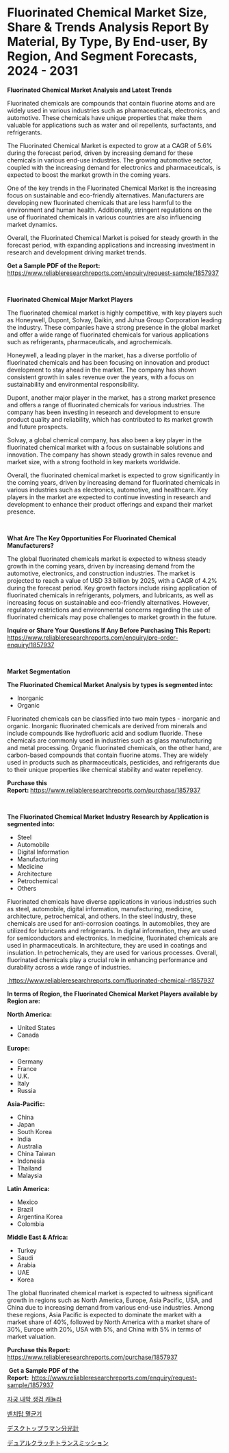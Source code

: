 <p><h1>Fluorinated Chemical Market Size, Share & Trends Analysis Report By Material, By Type, By End-user, By Region, And Segment Forecasts, 2024 - 2031</h1></p><p><strong>Fluorinated Chemical Market Analysis and Latest Trends</strong></p>
<p><p>Fluorinated chemicals are compounds that contain fluorine atoms and are widely used in various industries such as pharmaceuticals, electronics, and automotive. These chemicals have unique properties that make them valuable for applications such as water and oil repellents, surfactants, and refrigerants.</p><p>The Fluorinated Chemical Market is expected to grow at a CAGR of 5.6% during the forecast period, driven by increasing demand for these chemicals in various end-use industries. The growing automotive sector, coupled with the increasing demand for electronics and pharmaceuticals, is expected to boost the market growth in the coming years.</p><p>One of the key trends in the Fluorinated Chemical Market is the increasing focus on sustainable and eco-friendly alternatives. Manufacturers are developing new fluorinated chemicals that are less harmful to the environment and human health. Additionally, stringent regulations on the use of fluorinated chemicals in various countries are also influencing market dynamics.</p><p>Overall, the Fluorinated Chemical Market is poised for steady growth in the forecast period, with expanding applications and increasing investment in research and development driving market trends.</p></p>
<p><strong>Get a Sample PDF of the Report:&nbsp;</strong> <a href="https://www.reliableresearchreports.com/enquiry/request-sample/1857937">https://www.reliableresearchreports.com/enquiry/request-sample/1857937</a></p>
<p>&nbsp;</p>
<p><strong>Fluorinated Chemical Major Market Players</strong></p>
<p><p>The fluorinated chemical market is highly competitive, with key players such as Honeywell, Dupont, Solvay, Daikin, and Juhua Group Corporation leading the industry. These companies have a strong presence in the global market and offer a wide range of fluorinated chemicals for various applications such as refrigerants, pharmaceuticals, and agrochemicals.</p><p>Honeywell, a leading player in the market, has a diverse portfolio of fluorinated chemicals and has been focusing on innovation and product development to stay ahead in the market. The company has shown consistent growth in sales revenue over the years, with a focus on sustainability and environmental responsibility.</p><p>Dupont, another major player in the market, has a strong market presence and offers a range of fluorinated chemicals for various industries. The company has been investing in research and development to ensure product quality and reliability, which has contributed to its market growth and future prospects.</p><p>Solvay, a global chemical company, has also been a key player in the fluorinated chemical market with a focus on sustainable solutions and innovation. The company has shown steady growth in sales revenue and market size, with a strong foothold in key markets worldwide.</p><p>Overall, the fluorinated chemical market is expected to grow significantly in the coming years, driven by increasing demand for fluorinated chemicals in various industries such as electronics, automotive, and healthcare. Key players in the market are expected to continue investing in research and development to enhance their product offerings and expand their market presence.</p></p>
<p>&nbsp;</p>
<p><strong>What Are The Key Opportunities For Fluorinated Chemical Manufacturers?</strong></p>
<p><p>The global fluorinated chemicals market is expected to witness steady growth in the coming years, driven by increasing demand from the automotive, electronics, and construction industries. The market is projected to reach a value of USD 33 billion by 2025, with a CAGR of 4.2% during the forecast period. Key growth factors include rising application of fluorinated chemicals in refrigerants, polymers, and lubricants, as well as increasing focus on sustainable and eco-friendly alternatives. However, regulatory restrictions and environmental concerns regarding the use of fluorinated chemicals may pose challenges to market growth in the future.</p></p>
<p><strong>Inquire or Share Your Questions If Any Before Purchasing This Report:</strong> <a href="https://www.reliableresearchreports.com/enquiry/pre-order-enquiry/1857937">https://www.reliableresearchreports.com/enquiry/pre-order-enquiry/1857937</a></p>
<p>&nbsp;</p>
<p><strong>Market Segmentation</strong></p>
<p><strong>The Fluorinated Chemical Market Analysis by types is segmented into:</strong></p>
<p><ul><li>Inorganic</li><li>Organic</li></ul></p>
<p><p>Fluorinated chemicals can be classified into two main types - inorganic and organic. Inorganic fluorinated chemicals are derived from minerals and include compounds like hydrofluoric acid and sodium fluoride. These chemicals are commonly used in industries such as glass manufacturing and metal processing. Organic fluorinated chemicals, on the other hand, are carbon-based compounds that contain fluorine atoms. They are widely used in products such as pharmaceuticals, pesticides, and refrigerants due to their unique properties like chemical stability and water repellency.</p></p>
<p><strong>Purchase this Report:&nbsp;</strong><a href="https://www.reliableresearchreports.com/purchase/1857937">https://www.reliableresearchreports.com/purchase/1857937</a></p>
<p>&nbsp;</p>
<p><strong>The Fluorinated Chemical Market Industry Research by Application is segmented into:</strong></p>
<p><ul><li>Steel</li><li>Automobile</li><li>Digital Information</li><li>Manufacturing</li><li>Medicine</li><li>Architecture</li><li>Petrochemical</li><li>Others</li></ul></p>
<p><p>Fluorinated chemicals have diverse applications in various industries such as steel, automobile, digital information, manufacturing, medicine, architecture, petrochemical, and others. In the steel industry, these chemicals are used for anti-corrosion coatings. In automobiles, they are utilized for lubricants and refrigerants. In digital information, they are used for semiconductors and electronics. In medicine, fluorinated chemicals are used in pharmaceuticals. In architecture, they are used in coatings and insulation. In petrochemicals, they are used for various processes. Overall, fluorinated chemicals play a crucial role in enhancing performance and durability across a wide range of industries.</p></p>
<p><a href="https://www.reliableresearchreports.com/fluorinated-chemical-r1857937">&nbsp;https://www.reliableresearchreports.com/fluorinated-chemical-r1857937</a></p>
<p><strong>In terms of Region, the Fluorinated Chemical Market Players available by Region are:</strong></p>
<p>
    <p> <strong> North America: </strong>
        <ul>
            <li>United States</li>
            <li>Canada</li>
        </ul>
        </p> 
    <p> <strong> Europe: </strong>
        <ul>
            <li>Germany</li>
            <li>France</li>
            <li>U.K.</li>
            <li>Italy</li>
            <li>Russia</li>
        </ul>
        </p> 
    <p> <strong> Asia-Pacific: </strong>
        <ul>
            <li>China</li>
            <li>Japan</li>
            <li>South Korea</li>
            <li>India</li>
            <li>Australia</li>
            <li>China Taiwan</li>
            <li>Indonesia</li>
            <li>Thailand</li>
            <li>Malaysia</li>
        </ul>
        </p> 
    <p> <strong> Latin America: </strong>
        <ul>
            <li>Mexico</li>
            <li>Brazil</li>
            <li>Argentina Korea</li>
            <li>Colombia</li>
        </ul>
        </p> 
    <p> <strong> Middle East & Africa: </strong>
        <ul>
            <li>Turkey</li>
            <li>Saudi</li>
            <li>Arabia</li>
            <li>UAE</li>
            <li>Korea</li>
        </ul>
    </p>
    </p>
<p><p>The global fluorinated chemical market is expected to witness significant growth in regions such as North America, Europe, Asia Pacific, USA, and China due to increasing demand from various end-use industries. Among these regions, Asia Pacific is expected to dominate the market with a market share of 40%, followed by North America with a market share of 30%, Europe with 20%, USA with 5%, and China with 5% in terms of market valuation.</p></p>
<p><strong>Purchase this Report: </strong><a href="https://www.reliableresearchreports.com/purchase/1857937">https://www.reliableresearchreports.com/purchase/1857937</a></p>
<p>&nbsp;<strong>Get a Sample PDF of the Report:&nbsp;&nbsp;</strong><a href="https://www.reliableresearchreports.com/enquiry/request-sample/1857937">https://www.reliableresearchreports.com/enquiry/request-sample/1857937</a></p>
<p><strong></strong></p>
<p><p><a href="https://medium.com/@danieldobroiu20221/%EC%9E%90%EA%B6%81%EB%82%B4%EB%A7%89-%EC%83%9D%EA%B2%80-%EC%B9%B4%EB%88%8C-%EB%A7%88%EC%BC%93-2024%EB%85%84%EB%B6%80%ED%84%B0-2031%EB%85%84%EA%B9%8C%EC%A7%80%EC%9D%98-%EC%82%B0%EC%97%85-%EB%8F%99%ED%96%A5-%EB%B0%8F-%EC%98%88%EC%B8%A1-a13bcc68ea58">자궁 내막 생검 캐뉼라</a></p><p><a href="https://medium.com/@danieldobroiu20221/%EA%B8%80%EB%A1%9C%EB%B2%8C-%EB%B2%A4%EC%B9%98%ED%83%91-%EC%82%B4%EA%B7%A0%EA%B8%B0-%EC%8B%9C%EC%9E%A5-%ED%98%84%ED%99%A9-2024-2031-%EB%B0%8F-%EC%A7%80%EC%97%AD-%EC%A0%9C%ED%92%88-%EB%B0%8F-%EC%B5%9C%EC%A2%85-%EC%82%AC%EC%9A%A9%EB%B3%84-%EC%98%88%EC%B8%A1-a75a33db5570">벤치탑 멸균기</a></p><p><a href="https://medium.com/@vincemarvin1/2024%E5%B9%B4%E3%81%8B%E3%82%892031%E5%B9%B4%E3%81%BE%E3%81%A7%E3%81%AE%E6%9C%9F%E9%96%93%E3%81%AB%E4%BA%88%E6%B8%AC%E3%81%95%E3%82%8C%E3%82%8B%E6%80%A5%E9%80%9F%E3%81%AA%E6%88%90%E9%95%B7%E7%8E%87-%E3%81%A8%E3%81%9D%E3%81%AE%E6%80%A5%E9%80%9F%E3%81%AA%E6%88%90%E9%95%B7%E4%BA%88%E6%B8%AC%E3%81%AE%E3%82%B0%E3%83%AD%E3%83%BC%E3%83%90%E3%83%AB%E3%83%87%E3%82%B9%E3%82%AF%E3%83%88%E3%83%83%E3%83%97%E3%83%A9%E3%83%9E%E3%83%B3%E5%88%86%E5%85%89%E8%A8%88%E5%B8%82%E5%A0%B4%E3%81%AE%E7%AF%84%E5%9B%B2%E3%81%AB%E3%81%A4%E3%81%84%E3%81%A6%E3%81%AE%E8%A9%B3%E7%B4%B0%E3%81%AA%E5%88%86%E6%9E%90-c06532a1363a">デスクトップラマン分光計</a></p><p><a href="https://medium.com/@vincemarvin1/%E3%82%B0%E3%83%AD%E3%83%BC%E3%83%90%E3%83%AB%E3%83%87%E3%83%A5%E3%82%A2%E3%83%AB%E3%82%AF%E3%83%A9%E3%83%83%E3%83%81%E3%83%88%E3%83%A9%E3%83%B3%E3%82%B9%E3%83%9F%E3%83%83%E3%82%B7%E3%83%A7%E3%83%B3%E6%A5%AD%E7%95%8C-%E3%82%BF%E3%82%A4%E3%83%97-%E3%82%A2%E3%83%97%E3%83%AA%E3%82%B1%E3%83%BC%E3%82%B7%E3%83%A7%E3%83%B3-%E5%B8%82%E5%A0%B4%E3%83%97%E3%83%AC%E3%83%BC%E3%83%A4%E3%83%BC-%E5%9C%B0%E5%9F%9F%E5%88%A5%E6%88%90%E9%95%B7%E5%88%86%E6%9E%90-%E3%81%8A%E3%82%88%E3%81%B3%E5%B0%86%E6%9D%A5%E3%81%AE%E3%82%B7%E3%83%8A%E3%83%AA%E3%82%AA-2024%E5%B9%B4-2031%E5%B9%B4-286ab175233e">デュアルクラッチトランスミッション</a></p></p>